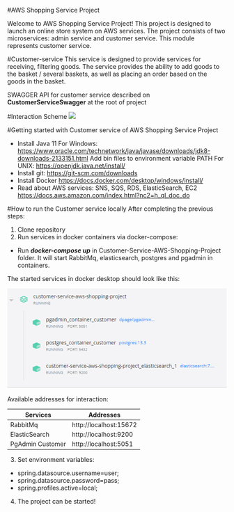 #AWS Shopping Service Project

Welcome to AWS Shopping Service Project! This project is designed to launch an online store system on AWS services. The project consists of two microservices: admin service and customer service. This module represents customer service.

#Customer-service
This service is designed to provide services for receiving, filtering goods. The service provides the ability to add goods to the basket / several baskets, as well as placing an order based on the goods in the basket.

SWAGGER API for customer service described on **CustomerServiceSwagger** at the root of project

#Interaction Scheme
![](readme/schema.png)


#Getting started with Customer service of AWS Shopping Service Project
- Install Java 11
  For Windows: https://www.oracle.com/technetwork/java/javase/downloads/jdk8-downloads-2133151.html
  Add bin files to environment variable PATH
  For UNIX: https://openjdk.java.net/install/
- Install git: https://git-scm.com/downloads
- Install Docker https://docs.docker.com/desktop/windows/install/
- Read about AWS services: SNS, SQS, RDS, ElasticSearch, EC2 https://docs.aws.amazon.com/index.html?nc2=h_ql_doc_do

#How to run the Customer service locally
After completing the previous steps:
1. Clone repository
2. Run services in docker containers via docker-compose:
- Run ***docker-compose up*** in Customer-Service-AWS-Shopping-Project folder. It will start RabbitMq, elasticsearch, postgres and pgadmin in containers.

The started services in docker desktop should look like this:

![](readme/docker_desktop_screen.png)

Available addresses for interaction: 

| Services  | Addresses  |
| ------------- | -------------        |
| RabbitMq  | http://localhost:15672  |
| ElasticSearch  | http://localhost:9200  |
| PgAdmin Customer  | http://localhost:5051  |

3. Set environment variables:
- spring.datasource.username=user;
- spring.datasource.password=pass;
- spring.profiles.active=local;
4. The project can be started!
